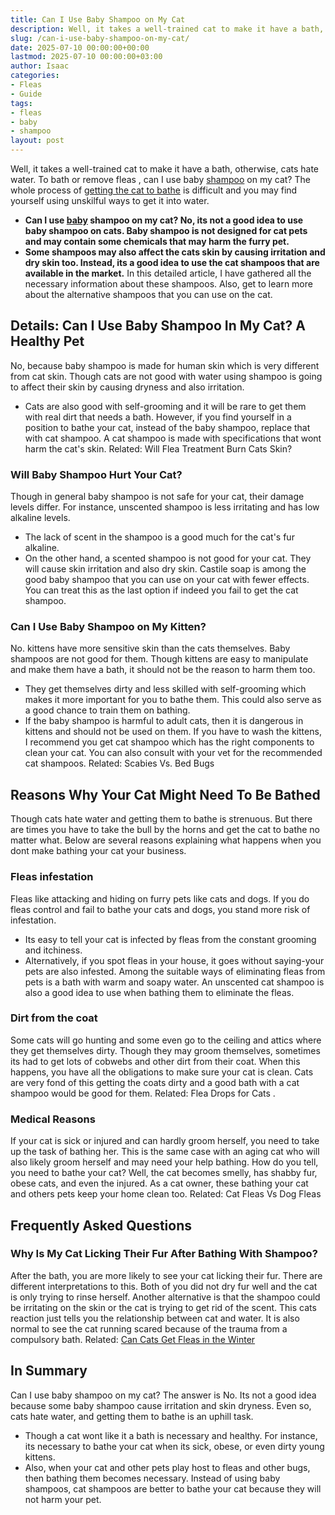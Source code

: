 ```yaml
---
title: Can I Use Baby Shampoo on My Cat
description: Well, it takes a well-trained cat to make it have a bath, otherwise, cats hate water. To bath or remove fleas , can I use baby shampoo on my cat?
slug: /can-i-use-baby-shampoo-on-my-cat/
date: 2025-07-10 00:00:00+00:00
lastmod: 2025-07-10 00:00:00+03:00
author: Isaac
categories:
- Fleas
- Guide
tags:
- fleas
- baby
- shampoo
layout: post
---
```

Well, it takes a well-trained cat to make it have a bath, otherwise, cats hate water. To bath or
remove fleas
, can I use baby [shampoo](https://pestpolicy.com/best-puppy-shampoo-for-fleas/) on my cat? The whole process of
[getting the cat to bathe](https://www.wikihow.pet/Train-a-Cat-to-Take-a-Bath)
is difficult and you may find yourself using unskilful ways to get it into water.
- **Can I use [baby](https://pestpolicy.com/what-do-baby-fleas-look-like/) shampoo on my cat? No, its not a good idea to use baby shampoo on cats. Baby shampoo is not designed for cat pets and may contain some chemicals that may harm the furry pet.**
- **Some shampoos may also affect the cats skin by causing irritation and dry skin too. Instead, its a good idea to use the cat shampoos that are available in the market.**
In this detailed article, I have gathered all the necessary information about these shampoos. Also, get to learn more about the alternative shampoos that you can use on the cat.
## Details: Can I Use Baby Shampoo In My Cat? A Healthy Pet
No, because baby shampoo is made for human skin which is very different from cat skin. Though cats are not good with water using shampoo is going to affect their skin by causing dryness and also irritation.
- Cats are also good with self-grooming and it will be rare to get them with real dirt that needs a bath.
However, if you find yourself in a position to bathe your cat, instead of the baby shampoo, replace that with cat shampoo. A cat shampoo is made with specifications that wont harm the cat's skin.
Related:
Will Flea Treatment Burn Cats Skin?
### Will Baby Shampoo Hurt Your Cat?
Though in general baby shampoo is not safe for your cat, their damage levels differ. For instance, unscented shampoo is less irritating and has low alkaline levels.
- The lack of scent in the shampoo is a good much for the cat's fur alkaline.
- On the other hand, a scented shampoo is not good for your cat. They will cause skin irritation and also dry skin.
Castile soap is among the good baby shampoo that you can use on your cat with fewer effects. You can treat this as the last option if indeed you fail to get the cat shampoo.
### Can I Use Baby Shampoo on My Kitten?
No. kittens have more sensitive skin than the cats themselves. Baby shampoos are not good for them. Though kittens are easy to manipulate and make them have a bath, it should not be the reason to harm them too.
- They get themselves dirty and less skilled with self-grooming which makes it more important for you to bathe them. This could also serve as a good chance to train them on bathing.
- If the baby shampoo is harmful to adult cats, then it is dangerous in kittens and should not be used on them.
If you have to wash the kittens, I recommend you get cat shampoo which has the right components to clean your cat. You can also consult with your vet for the recommended cat shampoos.
Related:
Scabies Vs. Bed Bugs
## Reasons Why Your Cat Might Need To Be Bathed
Though cats hate water and getting them to bathe is strenuous. But there are times you have to take the bull by the horns and get the cat to bathe no matter what.
Below are several reasons explaining what happens when you dont make bathing your cat your business.
### Fleas infestation
Fleas like attacking and hiding on furry pets like cats and dogs. If you do fleas control and fail to bathe your cats and dogs, you stand more risk of infestation.
- Its easy to tell your cat is infected by fleas from the constant grooming and itchiness.
- Alternatively, if you spot fleas in your house, it goes without saying-your pets are also infested.
Among the suitable ways of eliminating fleas from pets is a bath with warm and soapy water. An unscented cat shampoo is also a good idea to use when bathing them to eliminate the fleas.
### Dirt from the coat
Some cats will go hunting and some even go to the ceiling and attics where they get themselves dirty.
Though they may groom themselves, sometimes its had to get lots of cobwebs and other dirt from their coat. When this happens, you have all the obligations to make sure your cat is clean.
Cats are very fond of this getting the coats dirty and a good bath with a cat shampoo would be good for them. Related:
Flea Drops for Cats
.
### Medical Reasons
If your cat is sick or injured and can hardly groom herself, you need to take up the task of bathing her.
This is the same case with an aging cat who will also likely groom herself and may need your help bathing.
How do you tell, you need to bathe your cat? Well, the cat becomes smelly, has shabby fur, obese cats, and even the injured.
As a cat owner, these bathing your cat and others pets keep your home clean too.
Related:
Cat Fleas Vs Dog Fleas
## Frequently Asked Questions
### Why Is My Cat Licking Their Fur After Bathing With Shampoo?
After the bath, you are more likely to see your cat licking their fur. There are different interpretations to this. Both of you did not dry fur well and the cat is only trying to rinse herself.
Another alternative is that the shampoo could be irritating on the skin or the cat is trying to get rid of the scent.
This cats reaction just tells you the relationship between cat and water. It is also normal to see the cat running scared because of the trauma from a compulsory bath.
Related:
[Can Cats Get Fleas in the Winter](https://pestpolicy.com/can-cats-get-fleas-in-the-winter/)
## In Summary
Can I use baby shampoo on my cat? The answer is No. Its not a good idea because some baby shampoo cause irritation and skin dryness. Even so, cats hate water, and getting them to bathe is an uphill task.
- Though a cat wont like it a bath is necessary and healthy. For instance, its necessary to bathe your cat when its sick, obese, or even dirty young kittens.
- Also, when your cat and other pets play host to fleas and other bugs, then bathing them becomes necessary.
Instead of using baby shampoos, cat shampoos are better to bathe your cat because they will not harm your pet.
